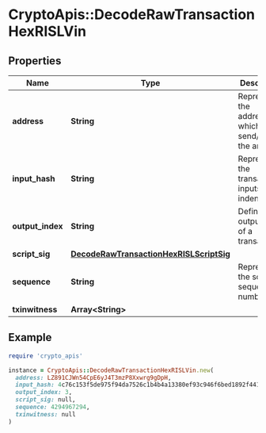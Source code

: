 # CryptoApis::DecodeRawTransactionHexRISLVin

## Properties

| Name | Type | Description | Notes |
| ---- | ---- | ----------- | ----- |
| **address** | **String** | Represents the addresses which send/receive the amount. | [optional] |
| **input_hash** | **String** | Represents the transaction inputs&#39; indentifier. | [optional] |
| **output_index** | **String** | Defines the output index of a transaction. | [optional] |
| **script_sig** | [**DecodeRawTransactionHexRISLScriptSig**](DecodeRawTransactionHexRISLScriptSig.md) |  |  |
| **sequence** | **String** | Represents the script sequence number. | [optional] |
| **txinwitness** | **Array&lt;String&gt;** |  | [optional] |

## Example

```ruby
require 'crypto_apis'

instance = CryptoApis::DecodeRawTransactionHexRISLVin.new(
  address: LZ891CJWn54CpE6yJ4T3mzP8Xxwrg9gDpH,
  input_hash: 4c76c153f5de975f94da7526c1b4b4a13380ef93c946f6bed1892f4410600a3d,
  output_index: 3,
  script_sig: null,
  sequence: 4294967294,
  txinwitness: null
)
```

